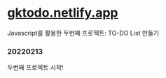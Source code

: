 # [gktodo.netlify.app](https://gktodo.netlify.app/)

Javascript를 활용한 두번째 프로젝트: TO-DO List 만들기

### 20220213

두번째 프로젝트 시작!
